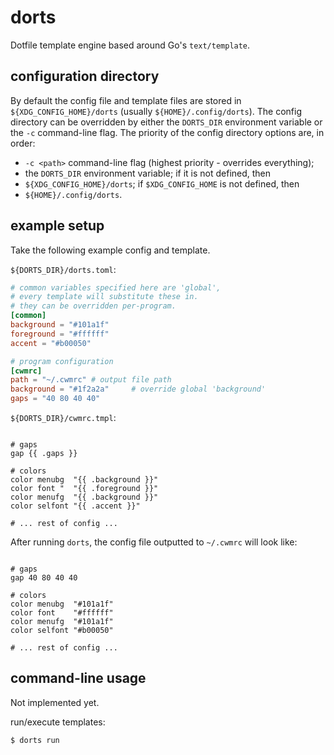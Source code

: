 # dorts

Dotfile template engine based around Go's `text/template`.

## configuration directory
By default the config file and template files are stored in `${XDG_CONFIG_HOME}/dorts` (usually `${HOME}/.config/dorts`). The config directory can be overridden by either the `DORTS_DIR` environment variable or the `-c` command-line flag. The priority of the config directory options are, in order:

* `-c <path>` command-line flag (highest priority - overrides everything);
* the `DORTS_DIR` environment variable; if it is not defined, then
* `${XDG_CONFIG_HOME}/dorts`; if `$XDG_CONFIG_HOME` is not defined, then
* `${HOME}/.config/dorts`.

## example setup

Take the following example config and template.

`${DORTS_DIR}/dorts.toml`:
```toml
# common variables specified here are 'global',
# every template will substitute these in.
# they can be overridden per-program.
[common]
background = "#101a1f"
foreground = "#ffffff"
accent = "#b00050"

# program configuration
[cwmrc]
path = "~/.cwmrc" # output file path
background = "#1f2a2a"     # override global 'background'
gaps = "40 80 40 40"
```

`${DORTS_DIR}/cwmrc.tmpl`:
```console

# gaps
gap {{ .gaps }}

# colors
color menubg  "{{ .background }}"
color font "  "{{ .foreground }}"
color menufg  "{{ .background }}"
color selfont "{{ .accent }}"

# ... rest of config ...
```

After running `dorts`, the config file outputted to `~/.cwmrc` will look like:
```console

# gaps
gap 40 80 40 40

# colors
color menubg  "#101a1f"
color font    "#ffffff"
color menufg  "#101a1f"
color selfont "#b00050"

# ... rest of config ...
```

## command-line usage
Not implemented yet.

run/execute templates:
```console
$ dorts run
```

